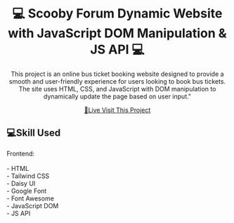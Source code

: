 <h1 align="center" style="font-weight: bold;">💻 <b>Scooby Forum</b> Dynamic Website with JavaScript DOM Manipulation & JS API 💻</h1>
<p align="center">This project is an online bus ticket booking website designed to provide a smooth and user-friendly experience for users looking to book bus tickets. The site uses HTML, CSS, and JavaScript with DOM manipulation to dynamically update the page based on user input."</p>

<p align="center">
<a href="https://forum-scooby.netlify.app/">📱Live Visit This Project</a>
</p> 

<h2 id="technologies" style="font-weight: bolder;">💻Skill Used</h2>
Frontend: <br> <br>
- HTML <br>
- Tailwind CSS <br>
- Daisy UI <br>
- Google Font <br>
- Font Awesome <br>
- JavaScript DOM <br>
- JS API <br>




